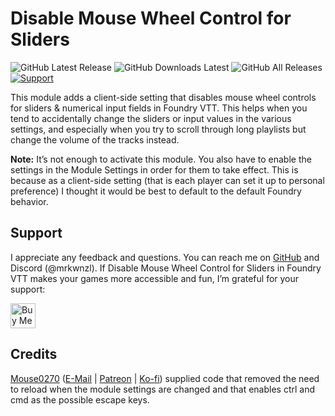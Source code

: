 # Disable Mouse Wheel Control for Sliders

![GitHub Latest Release](https://img.shields.io/github/release/mrkwnzl/disable-mouse-wheel-sliders-foundryvtt?style=flat-square)
![GitHub Downloads Latest](https://img.shields.io/github/downloads/mrkwnzl/disable-mouse-wheel-sliders-foundryvtt/latest/total?style=flat-square)
![GitHub All Releases](https://img.shields.io/github/downloads/mrkwnzl/disable-mouse-wheel-sliders-foundryvtt/total?style=flat-square)
<a href="https://www.buymeacoffee.com/mrkwnzl" target="_blank">![Support](https://img.shields.io/badge/support-Buy%20Me%20a%20Coffee-blue?style=flat-square)</a>

This module adds a client-side setting that disables mouse wheel controls for sliders & numerical input fields in Foundry VTT. This helps when you tend to accidentally change the sliders or input values in the various settings, and especially when you try to scroll through long playlists but change the volume of the tracks instead.

**Note:** It’s not enough to activate this module. You also have to enable the settings in the Module Settings in order for them to take effect. This is because as a client-side setting (that is each player can set it up to personal preference) I thought it would be best to default to the default Foundry behavior.

## Support

I appreciate any feedback and questions. You can reach me on [GitHub](https://github.com/mrkwnzl/disable-mouse-wheel-sliders-foundryvtt) and Discord (@mrkwnzl). If Disable Mouse Wheel Control for Sliders in Foundry VTT makes your games more accessible and fun, I’m grateful for your support:

<a href="https://www.buymeacoffee.com/mrkwnzl" target="_blank"><img src="https://cdn.buymeacoffee.com/buttons/v2/default-blue.png" alt="Buy Me A Coffee" height="40"></a>

## Credits

[Mouse0270](https://github.com/mouse0270/) ([E-Mail](rmcintosh@websitesbyfatdudes.com) | [Patreon](https://www.patreon.com/mouse0270) | [Ko-fi](https://ko-fi.com/mouse0270)) supplied code that removed the need to reload when the module settings are changed and that enables ctrl and cmd as the possible escape keys.